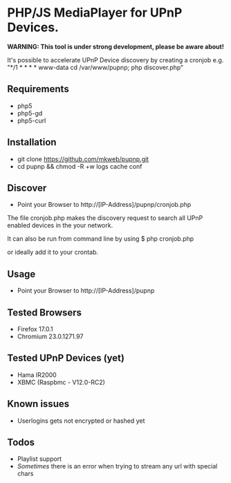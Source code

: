 PHP/JS MediaPlayer for UPnP Devices.
===================================

**WARNING: This tool is under strong development, please be aware about!**

It's possible to accelerate UPnP Device discovery by creating a cronjob e.g. "*/1 * * * *   www-data    cd /var/www/pupnp; php discover.php"

Requirements
------------
* php5
* php5-gd
* php5-curl

Installation
------------
* git clone https://github.com/mkweb/pupnp.git
* cd pupnp && chmod -R +w logs cache conf

Discover
-----
* Point your Browser to http://[IP-Address]/pupnp/cronjob.php

The file cronjob.php makes the discovery request to search all UPnP enabled devices
in the your network.

It can also be run from command line by using
 $ php cronjob.php

or ideally add it to your crontab.

Usage
-----
* Point your Browser to http://[IP-Address]/pupnp

Tested Browsers
---------------
* Firefox 17.0.1
* Chromium 23.0.1271.97

Tested UPnP Devices (yet)
-------------------------
* Hama IR2000
* XBMC (Raspbmc - V12.0-RC2)

Known issues
------------
* Userlogins gets not encrypted or hashed yet

Todos
-----
* Playlist support
* _Sometimes_ there is an error when trying to stream any url with special chars
